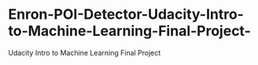 # Enron-POI-Detector-Udacity-Intro-to-Machine-Learning-Final-Project-
Udacity Intro to Machine Learning Final Project
